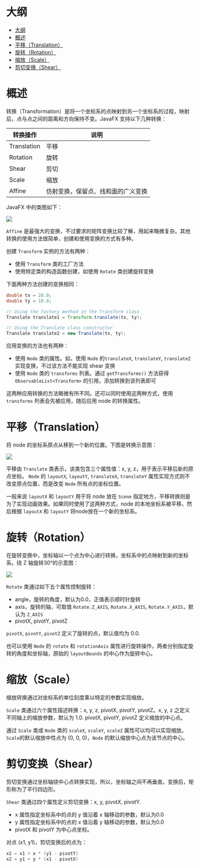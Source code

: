 # 大纲
- [大纲](#%e5%a4%a7%e7%ba%b2)
- [概述](#%e6%a6%82%e8%bf%b0)
- [平移（Translation）](#%e5%b9%b3%e7%a7%bbtranslation)
- [旋转（Rotation）](#%e6%97%8b%e8%bd%acrotation)
- [缩放（Scale）](#%e7%bc%a9%e6%94%bescale)
- [剪切变换（Shear）](#%e5%89%aa%e5%88%87%e5%8f%98%e6%8d%a2shear)
# 概述
转换（Transformation）是将一个坐标系的点映射到另一个坐标系的过程，映射后，点与点之间的距离和方向保持不变。JavaFX 支持以下几种转换：

|转换操作|说明|
|---|---|
|Translation|平移|
|Rotation|旋转|
|Shear	|剪切|
|Scale	|缩放|
|Affine	|仿射变换，保留点、线和面的广义变换|

JavaFX 中的类图如下：

![](2019-06-05-19-07-11.png)

`Affine` 是最强大的变换，不过要求的矩阵变换比较了解，用起来略微复杂。其他转换的使用方法很简单，创建和使用变换的方式有多种。

创建 `Transform` 实例的方法有两种：
- 使用 `Transform` 类的工厂方法
- 使用特定类的构造函数创建，如使用 `Rotate` 类创建旋转变换

下面两种方法创建的变换相同：
```java
double tx = 20.0;
double ty = 10.0;

// Using the factory method in the Transform class
Translate translate1 = Transform.translate(tx, ty);

// Using the Translate class constructor
Translate translate2 = new Translate(tx, ty);
```

应用变换的方法也有两种：
- 使用 `Node` 类的属性。如，使用 `Node` 的`translateX`, `translateY`, `translateZ` 实现变换，不过该方法不能实现 shear 变换
- 使用 `Node` 类的 `transforms` 列表。通过 `getTransforms()` 方法获得 `ObservableList<Transform>` 的引用，添加转换到该列表即可

这两种应用转换的方法略微有所不同。还可以同时使用这两种方式，使用 `transforms` 列表会先被应用，随后应用 node 的转换属性。

# 平移（Translation）
将 node 的坐标系原点从移到一个新的位置。下图是转换示意图：

![](2019-06-05-19-08-13.png)

平移由 `Translate` 类表示，该类包含三个属性值：x, y, z，用于表示平移后新的原点坐标。
`Node` 的 `layoutX`, `layoutY`, `translateX`, `translateY` 属性实现方式则不改变原点位置，而是改变 `Node` 所有点的坐标位置。

一般来说 `layoutX` 和 `layoutY` 用于将 node 放在 `Scene` 指定地方，平移转换则是为了实现动画效果。如果同时使用了这两种方式，node 的本地坐标系被平移，然后根据 `layoutX` 和 `layoutY` 将node放在一个新的坐标系。

# 旋转（Rotation）
在旋转变换中，坐标轴以一个点为中心进行转换，坐标系中的点映射到新的坐标系。绕 Z 轴旋转30°的示意图：

![](2019-06-05-19-08-35.png)

`Rotate` 类通过如下五个属性控制旋转：
- angle，旋转的角度，默认为0.0，正值表示顺时针旋转
- axis，旋转的轴，可取值 `Rotate.Z_AXIS`, `Rotate.X_AXIS`, `Rotate.Y_AXIS`，默认为 `Z_AXIS`
- pivotX, pivotY, pivotZ

`pivotX`, `pivotY`, `pivotZ` 定义了旋转的点，默认值均为 0.0.

也可以使用 `Node` 的 `rotate` 和 `rotationAxis` 属性进行旋转操作，两者分别指定旋转的角度和坐标轴，原始的 `layoutBounds` 的中心作为旋转中心。

# 缩放（Scale）
缩放转换通过对坐标系的单位刻度乘以特定的参数实现缩放。

`Scale` 类通过六个属性描述转换：x, y, z, pivotX, pivotY, pivotZ。x, y, z 之定义不同轴上的缩放参数，默认为 1.0. pivotX, pivotY, pivotZ 定义缩放的中心点。

通过 `Scale` 类或 `Node` 类的 `scaleX`, `scaleY`, `scaleZ` 属性可以均可以实现缩放。`Scale`的默认缩放中性点为 (0, 0, 0)，`Node` 的默认缩放中心点为该节点的中心。

# 剪切变换（Shear）
剪切变换通过坐标轴绕中心点转换实现，所以，坐标轴之间不再垂直。变换后，矩形称为了平行四边形。

`Shear` 类通过四个属性定义剪切变换：x, y, pivotX, pivotY.
- x 属性指定坐标系中的点的 y 值沿着 x 轴移动的参数，默认为0.0
- y 属性指定坐标系中的点的 x 值沿着 y 轴移动的参数，默认为0.0
- pivotX 和 pivotY 为中心点坐标。

对点 (x1, y1)，剪切变换后的点为：
```java
x2 = x1 + x * (y1 - pivotY)
x2 = y1 + y * (x1 - pivotX)
```
